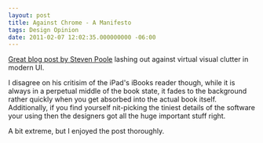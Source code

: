 ```yaml
---
layout: post
title: Against Chrome - A Manifesto
tags: Design Opinion
date: 2011-02-07 12:02:35.000000000 -06:00
---
```

<p><a href="http://www.3quarksdaily.com/3quarksdaily/2011/02/against-chrome-a-manifesto.html">Great blog post by Steven Poole</a> lashing out against virtual visual clutter in modern UI.</p>

<p>I disagree on his critisim of the iPad's iBooks reader though, while it is always in a perpetual middle of the book state, it fades to the background rather quickly when you get absorbed into the actual book itself.  Additionally, if you find yourself nit-picking the tiniest details of the software your using then the designers got all the huge important stuff right.</p>

<p>A bit extreme, but I enjoyed the post thoroughly.</p>
